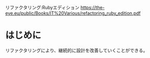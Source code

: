 リファクタリング:Rubyエディション
https://the-eye.eu/public/Books/IT%20Various/refactoring_ruby_edition.pdf

# はじめに
リファクタリングにより、継続的に設計を改善していくことができる。
